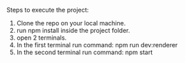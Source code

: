 Steps to execute the project:
1. Clone the repo on your local machine.
2. run npm install inside the project folder.
3. open 2 terminals.
4. In the first terminal run command:  npm run dev:renderer
5. In the second terminal run command: npm start
